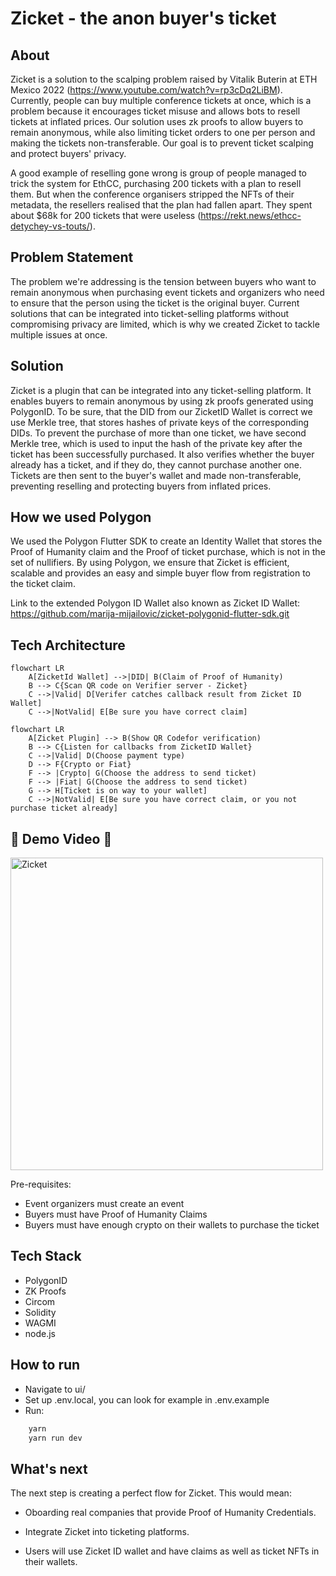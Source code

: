 # Zicket - the anon buyer's ticket

## About

Zicket is a solution to the scalping problem raised by Vitalik Buterin at ETH Mexico 2022 (https://www.youtube.com/watch?v=rp3cDq2LiBM). Currently, people can buy multiple conference tickets at once, which is a problem because it encourages ticket misuse and allows bots to resell tickets at inflated prices. Our solution uses zk proofs to allow buyers to remain anonymous, while also limiting ticket orders to one per person and making the tickets non-transferable. Our goal is to prevent ticket scalping and protect buyers' privacy.

A good example of reselling gone wrong is group of people managed to trick the system for EthCC, purchasing 200 tickets with a plan to resell them. But when the conference organisers stripped the NFTs of their metadata, the resellers realised that the plan had fallen apart. They spent about $68k for 200 tickets that were useless (https://rekt.news/ethcc-detychey-vs-touts/).

## Problem Statement

The problem we're addressing is the tension between buyers who want to remain anonymous when purchasing event tickets and organizers who need to ensure that the person using the ticket is the original buyer. Current solutions that can be integrated into ticket-selling platforms without compromising privacy are limited, which is why we created Zicket to tackle multiple issues at once.

## Solution

Zicket is a plugin that can be integrated into any ticket-selling platform. It enables buyers to remain anonymous by using zk proofs generated using PolygonID. To be sure, that the DID from our ZicketID Wallet is correct we use Merkle tree, that stores hashes of private keys of the corresponding DIDs. To prevent the purchase of more than one ticket, we have second Merkle tree, which is used to input the hash of the private key after the ticket has been successfully purchased. It also verifies whether the buyer already has a ticket, and if they do, they cannot purchase another one. Tickets are then sent to the buyer's wallet and made non-transferable, preventing reselling and protecting buyers from inflated prices.

## How we used Polygon

We used the Polygon Flutter SDK to create an Identity Wallet that stores the Proof of Humanity claim and the Proof of ticket purchase, which is not in the set of nullifiers. By using Polygon, we ensure that Zicket is efficient, scalable and provides an easy and simple buyer flow from registration to the ticket claim.

Link to the extended Polygon ID Wallet also known as Zicket ID Wallet: https://github.com/marija-mijailovic/zicket-polygonid-flutter-sdk.git

## Tech Architecture 

```mermaid
flowchart LR
    A[ZicketId Wallet] -->|DID| B(Claim of Proof of Humanity)
    B --> C{Scan QR code on Verifier server - Zicket}
    C -->|Valid| D[Verifer catches callback result from Zicket ID Wallet]
    C -->|NotValid| E[Be sure you have correct claim]
```

```mermaid
flowchart LR
    A[Zicket Plugin] --> B(Show QR Codefor verification)
    B --> C{Listen for callbacks from ZicketID Wallet}
    C -->|Valid| D(Choose payment type)
    D --> F{Crypto or Fiat}
    F --> |Crypto| G(Choose the address to send ticket)
    F --> |Fiat| G(Choose the address to send ticket)
    G --> H[Ticket is on way to your wallet]
    C -->|NotValid| E[Be sure you have correct claim, or you not purchase ticket already]
```

## :tada: Demo Video :tada:

<a href="https://drive.google.com/uc?export=view&id=12kLtH3t56qFu3jIyF0PlwRYto6ldDIh0"><img src="https://drive.google.com/uc?export=view&id=1eoI3J1r-a2NHxtyGJqxEz6MmllFDE1xY" style="width: 500px; max-width: 100%; height: auto" title="Zicket"/></a>

Pre-requisites:
- Event organizers must create an event
- Buyers must have Proof of Humanity Claims
- Buyers must have enough crypto on their wallets to purchase the ticket

## Tech Stack

- PolygonID
- ZK Proofs
- Circom
- Solidity
- WAGMI
- node.js

## How to run 

- Navigate to ui/ 
- Set up .env.local, you can look for example in .env.example
- Run:
```bash
    yarn
    yarn run dev
```

## What's next

The next step is creating a perfect flow for Zicket. This would mean: 

- Oboarding real companies that provide Proof of Humanity Credentials.  

- Integrate Zicket into ticketing platforms.

- Users will use Zicket ID wallet and have claims as well as ticket NFTs in their wallets.





